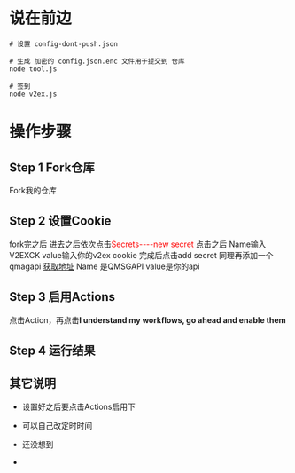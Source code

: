 # 说在前边

``` shell
# 设置 config-dont-push.json

# 生成 加密的 config.json.enc 文件用于提交到 仓库
node tool.js  

# 签到
node v2ex.js 
```




<!--more-->

# 操作步骤
## Step 1 Fork仓库
  Fork我的仓库
  
  
  
##  Step 2 设置Cookie
fork完之后
进去之后依次点击<font color="red">Secrets----new secret</font>
点击之后
Name输入V2EXCK value输入你的v2ex cookie
完成后点击add secret
同理再添加一个qmagapi [获取地址](https://qmsg.zendee.cn)
Name 是QMSGAPI value是你的api

## Step 3 启用Actions
点击Action，再点击**I understand my workflows, go ahead and enable them**  

## Step 4 运行结果

## 其它说明
 - 设置好之后要点击Actions启用下
 - 可以自己改定时时间
 - 还没想到


-

